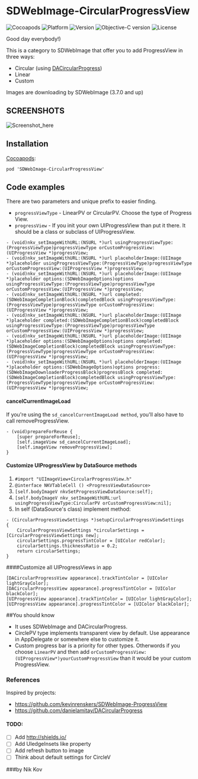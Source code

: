 # SDWebImage-CircularProgressView
![Cocoapods](https://img.shields.io/badge/pod-available-brightgreen.svg?style=flat)
![Platform](https://img.shields.io/badge/platform-ios-blue.svg?style=flat)
![Version](https://img.shields.io/badge/version-1.1-blue.svg?style=flat)
![Objective-C version](https://img.shields.io/badge/Objective--C-latest-lightgrey.svg?style=flat)
![License](https://img.shields.io/badge/license-MIT-lightgrey.svg?style=flat)
 
Good day everybody!)  

This is a category to SDWebImage that offer you to add ProgressView in three ways:
- Circular (using [DACircularProgress](https://github.com/danielamitay/DACircularProgress))
- Linear
- Custom  

Images are downloading by SDWebImage (3.7.0 and up)

## SCREENSHOTS
![Screenshot_here](https://github.com/NikKovV/SDWebImage-CircularProgressView/blob/master/Screenshots/NKVProgressView.png "Screenshot")


## Installation
[Cocoapods](http://cocoapods.org):
```
pod 'SDWebImage-CircularProgressView'
```
## Code examples
There are two parameters and unique prefix to easier finding. 
- `progressViewType` - LinearPV or CircularPV. Choose the type of Progress View.
- `progressView` - If you init your own UIProgressView than put it there. It should be a class or subclass of UIProgressView.
```
- (void)nkv_setImageWithURL:(NSURL *)url usingProgressViewType:(ProgressViewType)progressViewType orCustomProgressView:(UIProgressView *)progressView;
- (void)nkv_setImageWithURL:(NSURL *)url placeholderImage:(UIImage *)placeholder usingProgressViewType:(ProgressViewType)progressViewType orCustomProgressView:(UIProgressView *)progressView;
- (void)nkv_setImageWithURL:(NSURL *)url placeholderImage:(UIImage *)placeholder options:(SDWebImageOptions)options usingProgressViewType:(ProgressViewType)progressViewType orCustomProgressView:(UIProgressView *)progressView;
- (void)nkv_setImageWithURL:(NSURL *)url completed:(SDWebImageCompletionBlock)completedBlock usingProgressViewType:(ProgressViewType)progressViewType orCustomProgressView:(UIProgressView *)progressView;
- (void)nkv_setImageWithURL:(NSURL *)url placeholderImage:(UIImage *)placeholder completed:(SDWebImageCompletionBlock)completedBlock usingProgressViewType:(ProgressViewType)progressViewType orCustomProgressView:(UIProgressView *)progressView;
- (void)nkv_setImageWithURL:(NSURL *)url placeholderImage:(UIImage *)placeholder options:(SDWebImageOptions)options completed:(SDWebImageCompletionBlock)completedBlock usingProgressViewType:(ProgressViewType)progressViewType orCustomProgressView:(UIProgressView *)progressView;
- (void)nkv_setImageWithURL:(NSURL *)url placeholderImage:(UIImage *)placeholder options:(SDWebImageOptions)options progress:(SDWebImageDownloaderProgressBlock)progressBlock completed:(SDWebImageCompletionBlock)completedBlock usingProgressViewType:(ProgressViewType)progressViewType orCustomProgressView:(UIProgressView *)progressView;
```
#### cancelCurrentImageLoad
If you're using the `sd_cancelCurrentImageLoad method`, you'll also have to call removeProgressView.
```
- (void)prepareForReuse {
    [super prepareForReuse];
    [self.imageView sd_cancelCurrentImageLoad];
    [self.imageView removeProgressView];
}
```

#### Customize UIProgressView by DataSource methods
1. `#import "UIImageView+CircularProgressView.h"`
2. `@interface NKVTableCell () <ProgressViewDataSource>`
3. `[self.bodyImageV nkvSetProgressViewDataSource:self];`
4. `[self.bodyImageV nkv_setImageWithURL:url usingProgressViewType:CircularPV orCustomProgressView:nil];`
5. In self (DataSource's class) implement method:
```
- (CircularProgressViewSettings *)setupCircularProgressViewSettings
{
    CircularProgressViewSettings *circularSettings = [CircularProgressViewSettings new];
    circularSettings.progressTintColor = [UIColor redColor];
    circularSettings.thicknessRatio = 0.2;
    return circularSettings;
}
```
####Customize all UIProgressViews in app
```
[DACircularProgressView appearance].trackTintColor = [UIColor lightGrayColor];
[DACircularProgressView appearance].progressTintColor = [UIColor blackColor];
[UIProgressView appearance].trackTintColor = [UIColor lightGrayColor];
[UIProgressView appearance].progressTintColor = [UIColor blackColor];
```
##You should know
- It uses SDWebImage and DACircularProgress.
- CirclePV type implements transparent view by default. Use appearance in AppDelegate or somewhere else to customize it.
- Custom progress bar is a priority for other types. Otherwords if you choose `LinearPV` and then add `orCustomProgressView:(UIProgressView*)yourCustomProgressView` than it would be your custom ProgressView.

### References

Inspired by projects:
- https://github.com/kevinrenskers/SDWebImage-ProgressView
- https://github.com/danielamitay/DACircularProgress

#### TODO:
- [ ] Add http://shields.io/
- [ ] Add UIedgeInsets like property
- [ ] Add refresh button to image 
- [ ] Think about default settings for CircleV

###by Nik Kov
